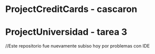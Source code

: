 # ProjectCreditCards - cascaron
# ProjectUniversidad - tarea 3
//Este repositorio fue nuevamente subiso hoy por problemas con IDE 
